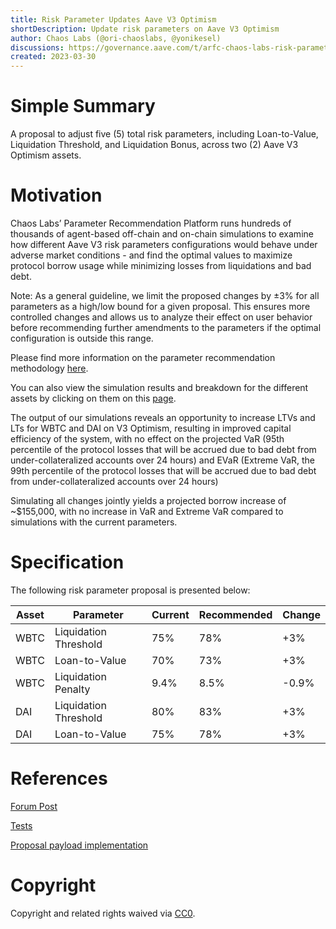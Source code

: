 ```yaml
---
title: Risk Parameter Updates Aave V3 Optimism
shortDescription: Update risk parameters on Aave V3 Optimism
author: Chaos Labs (@ori-chaoslabs, @yonikesel)
discussions: https://governance.aave.com/t/arfc-chaos-labs-risk-parameter-updates-aave-v3-optimism-2023-03-22/12421
created: 2023-03-30
---
```


# Simple Summary

A proposal to adjust five (5) total risk parameters, including Loan-to-Value, Liquidation Threshold, and Liquidation Bonus, across two (2) Aave V3 Optimism assets.

# Motivation

Chaos Labs’ Parameter Recommendation Platform runs hundreds of thousands of agent-based off-chain and on-chain simulations to examine how different Aave V3 risk parameters configurations would behave under adverse market conditions - and find the optimal values to maximize protocol borrow usage while minimizing losses from liquidations and bad debt.

Note: As a general guideline, we limit the proposed changes by ±3% for all parameters as a high/low bound for a given proposal. This ensures more controlled changes and allows us to analyze their effect on user behavior before recommending further amendments to the parameters if the optimal configuration is outside this range.

Please find more information on the parameter recommendation methodology [here](https://community.chaoslabs.xyz/aave/recommendations/methodology).

You can also view the simulation results and breakdown for the different assets by clicking on them on this [page](https://community.chaoslabs.xyz/aave/recommendations).

The output of our simulations reveals an opportunity to increase LTVs and LTs for WBTC and DAI on V3 Optimism, resulting in improved capital efficiency of the system, with no effect on the projected VaR (95th percentile of the protocol losses that will be accrued due to bad debt from under-collateralized accounts over 24 hours) and EVaR (Extreme VaR, the 99th percentile of the protocol losses that will be accrued due to bad debt from under-collateralized accounts over 24 hours)

Simulating all changes jointly yields a projected borrow increase of ~$155,000, with no increase in VaR and Extreme VaR compared to simulations with the current parameters.

# Specification

The following risk parameter proposal is presented below:

| Asset | Parameter             | Current | Recommended | Change |
| ----- | --------------------- | ------- | ----------- | ------ |
| WBTC  | Liquidation Threshold | 75%     | 78%         | +3%    |
| WBTC  | Loan-to-Value         | 70%     | 73%         | +3%    |
| WBTC  | Liquidation Penalty   | 9.4%    | 8.5%        | -0.9%  |
| DAI   | Liquidation Threshold | 80%     | 83%         | +3%    |
| DAI   | Loan-to-Value         | 75%     | 78%         | +3%    |

# References

[Forum Post](https://governance.aave.com/t/arfc-chaos-labs-risk-parameter-updates-aave-v3-optimism-2023-03-22/12421)

[Tests](https://github.com/bgd-labs/aave-proposals/blob/main/src/AaveV3OPRiskParams_20230330/AaveV3OPRiskParams_20230330_Test.t.sol)

[Proposal payload implementation](https://github.com/bgd-labs/aave-proposals/blob/main/src/AaveV3OPRiskParams_20230330/AaveV3OPRiskParams_20230330.sol)

# Copyright

Copyright and related rights waived via [CC0](https://creativecommons.org/publicdomain/zero/1.0/).
